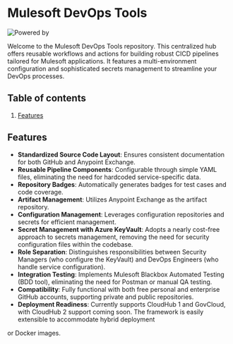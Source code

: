 # Mulesoft DevOps Tools
![Powered by](https://img.shields.io/badge/Powered%20by-Mulesoft-535597.svg)
<br>

Welcome to the Mulesoft DevOps Tools repository. This centralized hub offers reusable workflows and actions for building robust CICD pipelines tailored for Mulesoft applications. It features a multi-environment configuration and sophisticated secrets management to streamline your DevOps processes.

## Table of contents
1. [Features](#features)

## Features
- **Standardized Source Code Layout**: Ensures consistent documentation for both GitHub and Anypoint Exchange.
- **Reusable Pipeline Components**: Configurable through simple YAML files, eliminating the need for hardcoded service-specific data.
- **Repository Badges**: Automatically generates badges for test cases and code coverage.
- **Artifact Management**: Utilizes Anypoint Exchange as the artifact repository.
- **Configuration Management**: Leverages configuration repositories and secrets for efficient management.
- **Secret Management with Azure KeyVault**: Adopts a nearly cost-free approach to secrets management, removing the need for security configuration files within the codebase.
- **Role Separation**: Distinguishes responsibilities between Security Managers (who configure the KeyVault) and DevOps Engineers (who handle service configuration).
- **Integration Testing**: Implements Mulesoft Blackbox Automated Testing (BDD tool), eliminating the need for Postman or manual QA testing.
- **Compatibility**: Fully functional with both free personal and enterprise GitHub accounts, supporting private and public repositories.
- **Deployment Readiness**: Currently supports CloudHub 1 and GovCloud, with CloudHub 2 support coming soon. The framework is easily extensible to accommodate hybrid deployment

 or Docker images.
